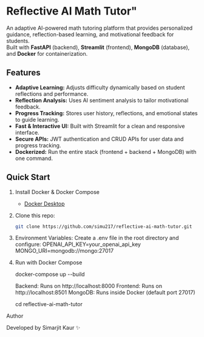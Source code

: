 # Reflective AI Math Tutor"

An adaptive AI-powered math tutoring platform that provides personalized guidance, reflection-based learning, and motivational feedback for students.  
Built with **FastAPI** (backend), **Streamlit** (frontend), **MongoDB** (database), and **Docker** for containerization.

## Features

- **Adaptive Learning:** Adjusts difficulty dynamically based on student reflections and performance.
- **Reflection Analysis:** Uses AI sentiment analysis to tailor motivational feedback.
- **Progress Tracking:** Stores user history, reflections, and emotional states to guide learning.
- **Fast & Interactive UI:** Built with Streamlit for a clean and responsive interface.
- **Secure APIs:** JWT authentication and CRUD APIs for user data and progress tracking.
- **Dockerized:** Run the entire stack (frontend + backend + MongoDB) with one command.

## Quick Start

1. Install Docker & Docker Compose
   - [Docker Desktop](https://www.docker.com/products/docker-desktop/)
2. Clone this repo:

   ```bash
   git clone https://github.com/simu217/reflective-ai-math-tutor.git

   ```

3. Environment Variables: Create a .env file in the root directory and configure:
   OPENAI_API_KEY=your_openai_api_key
   MONGO_URI=mongodb://mongo:27017

4. Run with Docker Compose

   docker-compose up --build

   Backend: Runs on http://localhost:8000
   Frontend: Runs on http://localhost:8501
   MongoDB: Runs inside Docker (default port 27017)

   cd reflective-ai-math-tutor

Author

Developed by Simarjit Kaur ✨

```

```
